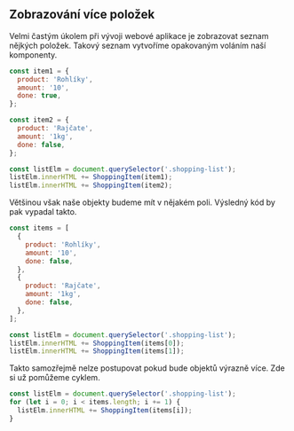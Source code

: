 ## Zobrazování více položek

Velmi častým úkolem při vývoji webové aplikace je zobrazovat seznam nějkých položek.
Takový seznam vytvoříme opakovaným voláním naší komponenty.

```js
const item1 = {
  product: 'Rohlíky',
  amount: '10',
  done: true,
};

const item2 = {
  product: 'Rajčate',
  amount: '1kg',
  done: false,
};

const listElm = document.querySelector('.shopping-list');
listElm.innerHTML += ShoppingItem(item1);
listElm.innerHTML += ShoppingItem(item2);
```

Většinou však naše objekty budeme mít v nějakém poli. Výsledný kód by pak vypadal takto.

```js
const items = [
  {
    product: 'Rohlíky',
    amount: '10',
    done: false,
  },
  {
    product: 'Rajčate',
    amount: '1kg',
    done: false,
  },
];

const listElm = document.querySelector('.shopping-list');
listElm.innerHTML += ShoppingItem(items[0]);
listElm.innerHTML += ShoppingItem(items[1]);
```

Takto samozřejmě nelze postupovat pokud bude objektů výrazně více. Zde si už pomůžeme cyklem.

```js
const listElm = document.querySelector('.shopping-list');
for (let i = 0; i < items.length; i += 1) {
  listElm.innerHTML += ShoppingItem(items[i]);
}
```
